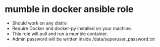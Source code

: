 # mumble in docker ansible role

- Should work on any distro
- Require Docker and docker-py installed on your machine.
- This role will pull and run a mumble container.
- Admin password will be written inside /data/superuser_password.txt

